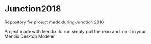 # Junction2018
Repository for project made during Junction 2018

Project made with Mendix
To run simply pull the repo and run it in your Mendix Desktop Modeler
